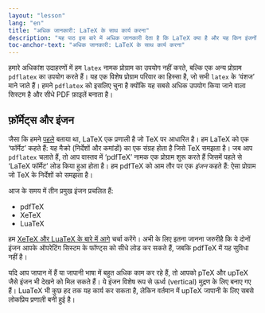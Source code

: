 ```yaml
---
layout: "lesson"
lang: "en"
title: "अधिक जानकारी: LaTeX के साथ कार्य करना"
description: "यह पाठ इस बारे में अधिक जानकारी देता है कि LaTeX क्या है और यह किन इंजनों पर चलता है।"
toc-anchor-text: "अधिक जानकारी: LaTeX के साथ कार्य करना"
---
```


हमारे अधिकांश उदाहरणों में हम `latex` नामक प्रोग्राम का उपयोग नहीं करते, बल्कि एक अन्य प्रोग्राम `pdflatex` का उपयोग करते हैं। यह एक विशेष प्रोग्राम परिवार का हिस्सा है, जो सभी `latex` के ‘वंशज’ माने जाते हैं। हमने `pdflatex` को इसलिए चुना है क्योंकि यह सबसे अधिक उपयोग किया जाने वाला सिस्टम है और सीधे PDF फ़ाइलें बनाता है।

## फ़ॉर्मेट्स और इंजन

जैसा कि हमने [पहले](more-01) बताया था, LaTeX एक प्रणाली है जो TeX पर आधारित है। हम LaTeX को एक ‘फॉर्मेट’ कहते हैं: यह मैक्रो (निर्देशों और कमांडों) का एक संग्रह होता है जिसे TeX समझता है। जब आप `pdflatex` चलाते हैं, तो आप वास्तव में ‘pdfTeX’ नामक एक प्रोग्राम शुरू करते हैं जिसमें पहले से ‘LaTeX फॉर्मेट’ लोड किया हुआ होता है। हम pdfTeX को आम तौर पर एक _इंजन_ कहते हैं: ऐसा प्रोग्राम जो TeX के निर्देशों को समझता है।

आज के समय में तीन प्रमुख इंजन प्रचलित हैं:

- pdfTeX  
- XeTeX  
- LuaTeX

हम [XeTeX और LuaTeX के बारे में आगे](lesson-14) चर्चा करेंगे। अभी के लिए इतना जानना जरुरीहै कि ये दोनों इंजन आपके ऑपरेटिंग सिस्टम के फॉण्ट्स को सीधे लोड कर सकते हैं, जबकि pdfTeX में यह सुविधा नहीं है।

यदि आप जापान में हैं या जापानी भाषा में बहुत अधिक काम कर रहे हैं, तो आपको pTeX और upTeX जैसे इंजन भी देखने को मिल सकते हैं। ये इंजन विशेष रूप से ऊर्ध्व (vertical) मुद्रण के लिए बनाए गए हैं। LuaTeX भी कुछ हद तक यह कार्य कर सकता है, लेकिन वर्तमान में upTeX जापानी के लिए सबसे लोकप्रिय प्रणाली बनी हुई है।
